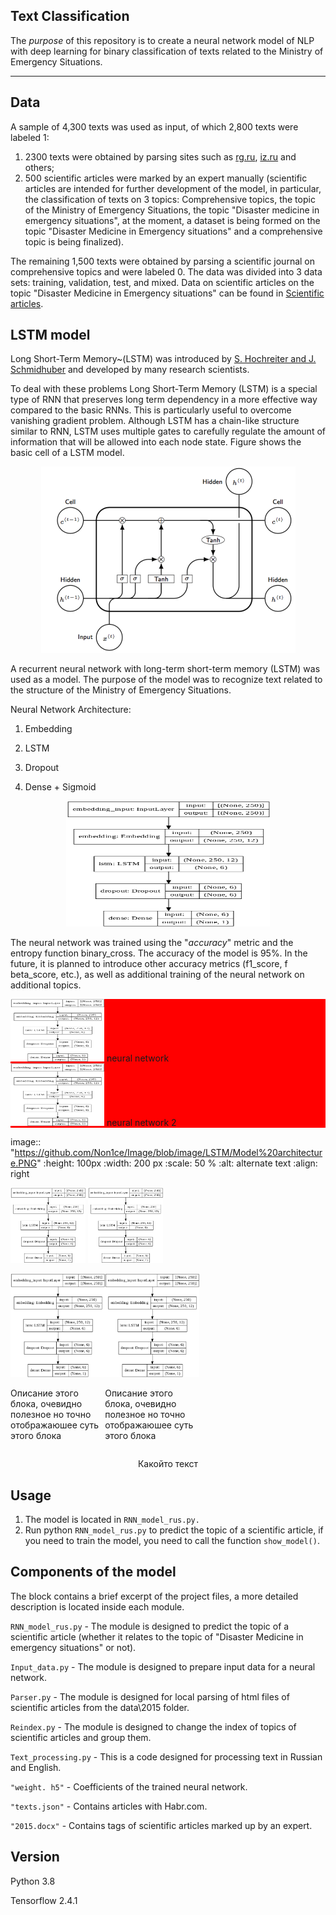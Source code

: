 ## Text Classification

   The *purpose* of this repository is to create a neural network model of NLP with deep learning for binary classification of texts related to the Ministry of Emergency Situations.
   
---

## Data

   A sample of 4,300 texts was used as input, of which 2,800 texts were labeled 1:

   1) 2300 texts were obtained by parsing sites such as [rg.ru](https://rg.ru), [iz.ru](https://iz.ru) and others;
   2) 500 scientific articles were marked by an expert manually (scientific articles are intended for further development of the model, in particular, the classification of texts on 3 topics: Comprehensive topics, the topic of the Ministry of Emergency Situations, the topic "Disaster medicine in emergency situations", at the moment, a dataset is being formed on the topic "Disaster Medicine in Emergency situations" and a comprehensive topic is being finalized).

   The remaining 1,500 texts were obtained by parsing a scientific journal on comprehensive topics and were labeled 0. The data was divided into 3 data sets: training, validation, test, and mixed. Data on scientific articles on the topic "Disaster Medicine in Emergency situations" can be found in [Scientific articles](https://github.com/Non1ce/Data_LSTM#readme).

## LSTM model

   Long Short-Term Memory~(LSTM) was introduced by [S. Hochreiter and J. Schmidhuber](https://direct.mit.edu/neco/article/9/8/1735/6109/Long-Short-Term-Memory) and developed by many research scientists.

   To deal with these problems Long Short-Term Memory (LSTM) is a special type of RNN that preserves long term dependency in a more effective way compared to the basic RNNs. This is particularly useful to overcome vanishing gradient problem. Although LSTM has a chain-like structure similar to RNN, LSTM uses multiple gates to carefully regulate the amount of information that will be allowed into each node state. Figure shows the basic cell of a LSTM model.
   
<p align="center">
  <img width="407" height="298" src="https://github.com/Non1ce/Image/blob/image/LSTM/LSTM.png">
</p>

   A recurrent neural network with long-term short-term memory (LSTM) was used as a model. The purpose of the model was to recognize text related to the structure of the Ministry of Emergency Situations.



Neural Network Architecture:

   1. Embedding

   2. LSTM

   3. Dropout

   4. Dense + Sigmoid

<p align="center">
  <img width="326" height="201" src="https://github.com/Non1ce/Image/blob/image/LSTM/Model%20architecture.PNG">
</p>


   The neural network was trained using the "*accuracy*" metric and the entropy function binary_cross. The accuracy of the model is 95%. In the future, it is planned to introduce other accuracy metrics (f1_score, f beta_score, etc.), as well as additional training of the neural network on additional topics. 
   
   
   
<html>
 <head>
    <style>
       .container {
         background-color: red;
       }
    </style>
 </head>
 <body>
    <div class="container" style="background-color: red">
      <div class="img">
        <img src="https://github.com/Non1ce/Image/blob/image/LSTM/Model%20architecture.PNG" width="150" height="100" alt="neural network" />
        <span class="desc">neural network</span>
      </div>
      <div class="img">
        <img src="https://github.com/Non1ce/Image/blob/image/LSTM/Model%20architecture.PNG" width="150" height="100" alt="neural network 2" />
        <span class="desc">neural network 2</span>
      </div>
    </div>
 </body>
</html>

image:: "https://github.com/Non1ce/Image/blob/image/LSTM/Model%20architecture.PNG"
   :height: 100px
   :width: 200 px
   :scale: 50 %
   :alt: alternate text
   :align: right


<html>
 <body>
  <p class="thumb">
   <img src="https://github.com/Non1ce/Image/blob/image/LSTM/Model%20architecture.PNG" alt="Фотография 1" width="120" height="120">
   <img src="https://github.com/Non1ce/Image/blob/image/LSTM/Model%20architecture.PNG" alt="Фотография 2" width="120" height="120">
  </p>
 </body>
</html>



 
<div class="flex_wrapper">
 <div class="flex">
  <div class="item1">
    <img src="https://github.com/Non1ce/Image/blob/image/LSTM/Model%20architecture.PNG" alt="">
    <p>Описание этого блока, очевидно полезное но точно отображаюшее суть этого блока</p>
  </div>

  <div class="item2">
    <img src="https://github.com/Non1ce/Image/blob/image/LSTM/Model%20architecture.PNG" alt="">
    <p>Описание этого блока, очевидно полезное но точно отображаюшее суть этого блока</p>
  </div>
 </div>
   <p style="text-align: center;">Какойто текст</p>
   
</div>
<style>
  .item1{
   float: right;
   width: 30%;
   } 
   .item2{
   float: left;
   width: 30%;
   } 
   .flex{
   display: flex
   }
   
</style>

## Usage
1. The model is located in `RNN_model_rus.py.`
2. Run python `RNN_model_rus.py` to predict the topic of a scientific article, if you need to train the model, you need to call the function `show_model()`.

## Components of the model

The block contains a brief excerpt of the project files, a more detailed description is located inside each module.


`RNN_model_rus.py` - The module is designed to predict the topic of a scientific article (whether it relates to the topic of "Disaster Medicine in emergency situations" or not).

`Input_data.py` - The module is designed to prepare input data for a neural network.

`Parser.py` - The module is designed for local parsing of html files of scientific articles from the data\2015 folder.

`Reindex.py` - The module is designed to change the index of topics of scientific articles and group them.

`Text_processing.py` - This is a code designed for processing text in Russian and English.

`"weight. h5"` - Coefficients of the trained neural network.

`"texts.json"` - Contains articles with Habr.com.

`"2015.docx"` - Contains tags of scientific articles marked up by an expert.
## Version

Python 3.8

Tensorflow 2.4.1
